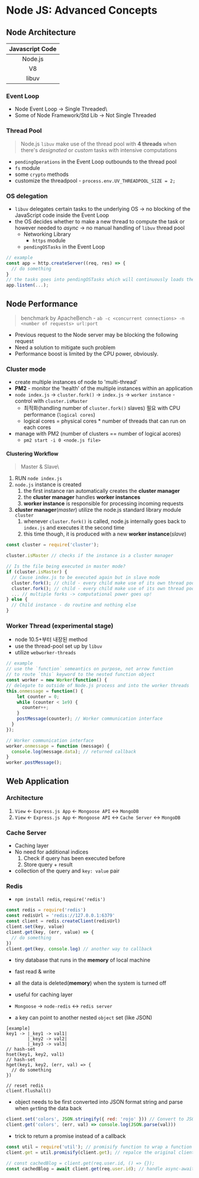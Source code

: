 # Node JS: Advanced Concepts

## Node Architecture
| Javascript Code |
| :-------------: |
|     Node.js     |
|       V8        |
|      libuv      |

### Event Loop
* Node Event Loop &rarr; Single Threaded\
* Some of Node Framework/Std Lib &rarr; Not Single Threaded

### Thread Pool
> Node.js `libuv` make use of the thread pool with **4 threads** when there's *designated* or *custom* tasks with intensive computations
  * `pendingOperations` in the Event Loop outbounds to the thread pool
  * `fs` module
  * some `crypto` methods
  * customize the threadpool - `process.env.UV_THREADPOOL_SIZE = 2;`

### OS delegation
* `libuv` delegates certain tasks to the underlying OS &rarr; no blocking of the JavaScript code inside the Event Loop
* the OS decides whether to make a new thread to compute the task or however needed to *async* &rarr; no manual handling of `libuv` thread pool
  * Networking Library
    * `https` module
  * `pendingOSTasks` in the Event Loop
```javascript
// example
const app = http.createServer((req, res) => {
  // do something
}
// the tasks goes into pendingOSTasks which will continuously loads the shouldContinue of the Event Loop
app.listen(...);
```


## Node Performance
> benchmark by ApacheBench - `ab -c <concurrent connections> -n <number of requests> url:port`
* Previous request to the Node server may be blocking the following request
* Need a solution to mitigate such problem
* Performance boost is limited by the CPU power, obviously.

### Cluster mode
* create multiple instances of node to 'multi-thread'
* **PM2** - monitor the 'health' of the multiple instances within an application
* `node index.js` &rarr; `cluster.fork()` &rarr; `index.js` &rarr; `worker instance` - control with `cluster.isMaster`
  * 최적화(handling number of `cluster.fork()` slaves) 필요 with CPU performance (`logical cores`)
  * logical cores = physical cores * number of threads that can run on each cores
* manage with PM2 (number of clusters == number of logical acores)
  * `pm2 start -i 0 <node.js file>`

#### Clustering Workflow
> Master & Slave\
1. RUN `node index.js`
2. `node.js` instance is created
   1. the first instance ran automatically creates the **cluster manager**
   2. the **cluster manager** handles **worker instances**
   3. **worker instance** is responsible for processing incoming requests
3. **cluster manager**(*master*) utilize the node.js standard library module `cluster`
   1. whenever `cluster.fork()` is called, node.js internally goes back to `index.js` and executes it the second time
   2. this time though, it is produced with a new **worker instance**(*slave*)
```javascript
const cluster = require('cluster');

cluster.isMaster // checks if the instance is a cluster manager

// Is the file being executed in master mode?
if (cluster.isMaster) {
  // Cause index.js to be executed again but in slave mode
  cluster.fork(); // child - every child make use of its own thread pool
  cluster.fork(); // child - every child make use of its own thread pool
  ... // multiple forks -> computational power goes up!
} else {
  // Child instance - do routine and nothing else
}
```

### Worker Thread (experimental stage)
* node 10.5+부터 내장된 method
* use the thread-pool set up by `libuv`
* utilize `webworker-threads`
```javascript
// example
// use the `function` semeantics on purpose, not arrow function
// to route `this` keyword to the nested function object
const worker = new Worker(function() {
// delegate to outside of Node.js process and into the worker threads
this.onmessage = function() {
    let counter = 0;
    while (counter < 1e9) {
      counter++;
    }
    postMessage(counter); // Worker communication interface
  }
});

// Worker communication interface
worker.onmessage = function (message) {
  console.log(message.data); // returned callback
}
worker.postMessage();
```


## Web Application

### Architecture
1. `View` &larr; `Express.js App` &larr; `Mongoose API` &harr; `MongoDB`
2. `View` &larr; `Express.js App` &larr; `Mongoose API` &harr; `Cache Server` &harr; `MongoDB`

### Cache Server
* Caching layer
* No need for additional indices
  1. Check if query has been executed before
  2. Store query + result
* collection of the query and `key: value` pair

### Redis
* `npm install redis`, `require('redis')`
```javascript
const redis = require('redis')
const redisUrl = 'redis://127.0.0.1:6379'
const client = redis.createClient(redisUrl)
client.set(key, value)
client.get(key, (err, value) => {
  // do something
})
client.get(key, console.log) // another way to callback
```
* tiny database that runs in the **memory** of local machine
* fast read & write
* all the data is deleted(**memory**) when the system is turned off
* useful for caching layer

* `Mongoose` &rarr; `node-redis` &harr; `redis server`

* a key can point to another nested `object` set (like JSON)
```
[example]
key1 -> |_key1 -> val1|
        |_key2 -> val2|
        |_key3 -> val3|
// hash-set
hset(key1, key2, val1)
// hash-set
hget(key1, key2, (err, val) => {
  // do something
})

// reset redis
client.flushall()
```
* object needs to be first converted into JSON format string and parse when `get`ting the data back
```javascript
client.set('colors', JSON.stringify({ red: 'rojo' })) // Convert to JSON format string
client.get('colors', (err, val) => console.log(JSON.parse(val)))
```

* trick to return a promise instead of a callback
```javascript
const util = require('util'); // promisify function to wrap a function to return a promise
client.get = util.promisify(client.get); // repalce the original client.get with util.promisify function

// const cachedBlog = client.get(req.user.id, () => {});
const cachedBlog = await client.get(req.user.id); // handle async-awaits
```